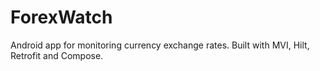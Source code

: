 # ForexWatch
Android app for monitoring currency exchange rates. Built with MVI, Hilt, Retrofit and Compose.
